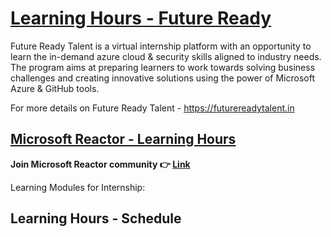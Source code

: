 # [Learning Hours - Future Ready](https://futurereadytalent.in)
Future Ready Talent is a virtual internship platform with an opportunity to learn the in-demand azure cloud &amp; security skills aligned to industry needs. The program aims at preparing learners to work towards solving business challenges and creating innovative solutions using the power of Microsoft Azure &amp; GitHub tools.  

For more details on Future Ready Talent - https://futurereadytalent.in

## [Microsoft Reactor - Learning Hours](https://www.meetup.com/microsoft-reactor-bengaluru)

**Join Microsoft Reactor community :point_right: [Link](https://www.meetup.com/microsoft-reactor-bengaluru)**

Learning Modules for Internship:




## Learning Hours - Schedule


